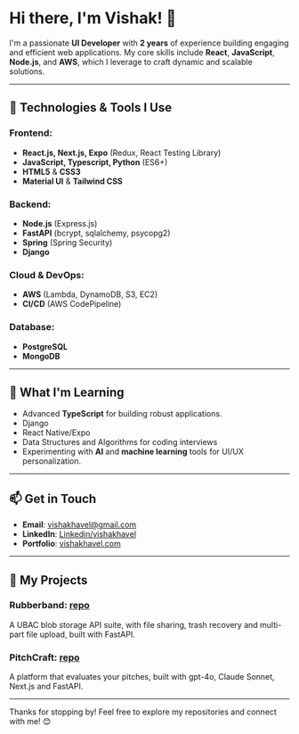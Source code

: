 # Hi there, I'm Vishak! 👋

I'm a passionate **UI Developer** with **2 years** of experience building engaging and efficient web applications.
My core skills include **React**, **JavaScript**, **Node.js**, and **AWS**, which I leverage to craft dynamic and scalable solutions.

---

## 🔧 **Technologies & Tools I Use**

### Frontend:
- **React.js, Next.js, Expo** (Redux, React Testing Library)
- **JavaScript, Typescript, Python** (ES6+)
- **HTML5** & **CSS3**
- **Material UI** & **Tailwind CSS**

### Backend:
- **Node.js** (Express.js)
- **FastAPI** (bcrypt, sqlalchemy, psycopg2)
- **Spring** (Spring Security)
- **Django**
  
### Cloud & DevOps:
- **AWS** (Lambda, DynamoDB, S3, EC2)
- **CI/CD** (AWS CodePipeline)

### Database:
- **PostgreSQL**
- **MongoDB**

---

## 🌱 **What I'm Learning**
- Advanced **TypeScript** for building robust applications.
- Django
- React Native/Expo
- Data Structures and Algorithms for coding interviews
- Experimenting with **AI** and **machine learning** tools for UI/UX personalization.

---

## 📫 **Get in Touch**
- **Email**: [vishakhavel@gmail.com](mailto:vishakhavel@gmail.com)
- **LinkedIn**: [Linkedin/vishakhavel](https://www.linkedin.com/in/vishakhavel)
- **Portfolio**: [vishakhavel.com](https://portfolio.vishakhavel.com/)

---

## 🚀 **My Projects**

### **Rubberband**: [repo](https://github.com/vishakhavel/rubberband)  
A UBAC blob storage API suite, with file sharing, trash recovery and multi-part file upload, built with FastAPI.

### **PitchCraft**: [repo](https://github.com/vishakhavel/pitchcraft)  
A platform that evaluates your pitches, built with gpt-4o, Claude Sonnet, Next.js and FastAPI.

---

Thanks for stopping by! Feel free to explore my repositories and connect with me! 😊
